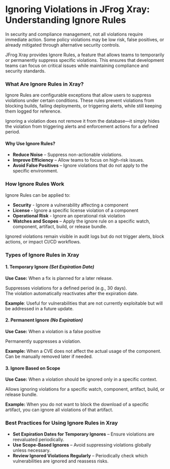 # Ignoring Violations in JFrog Xray: Understanding Ignore Rules

In security and compliance management, not all violations require immediate action. Some policy violations may be low risk, false positives, or already mitigated through alternative security controls.

JFrog Xray provides Ignore Rules, a feature that allows teams to temporarily or permanently suppress specific violations. This ensures that development teams can focus on critical issues while maintaining compliance and security standards.

### **What Are Ignore Rules in Xray?**

Ignore Rules are configurable exceptions that allow users to suppress violations under certain conditions. These rules prevent violations from blocking builds, failing deployments, or triggering alerts, while still keeping them logged for reference.

Ignoring a violation does not remove it from the database—it simply hides the violation from triggering alerts and enforcement actions for a defined period.

#### **Why Use Ignore Rules?**

* **Reduce Noise** – Suppress non-actionable violations.
* **Improve Efficiency** – Allow teams to focus on high-risk issues.
* **Avoid False Positives** – Ignore violations that do not apply to the specific environment.

### **How Ignore Rules Work**

Ignore Rules can be applied to:

* **Security** - Ignore a vulnerability affecting a component
* **License -** Ignore a specific license violation of a component
* **Operational Risk** - Ignore an operational risk violation&#x20;
* **Watches and Scopes** – Apply the ignore rule on a specific watch, component, artifact, build, or release bundle.

Ignored violations remain visible in audit logs but do not trigger alerts, block actions, or impact CI/CD workflows.

### **Types of Ignore Rules in Xray**

#### **1. Temporary Ignore** _(Set Expiration Date)_

**Use Case:** When a fix is planned for a later release.

Suppresses violations for a defined period (e.g., 30 days).\
The violation automatically reactivates after the expiration date.

**Example**: Useful for vulnerabilities that are not currently exploitable but will be addressed in a future update.

#### **2. Permanent Ignore** _(No Expiration)_

&#x20;**Use Case:** When a violation is a false positive

Permanently suppresses a violation.

**Example:** When a CVE does not affect the actual usage of the component.\
Can be manually removed later if needed.

#### **3. Ignore Based on Scope**&#x20;

**Use Case:** When a violation should be ignored only in a specific context.

Allows ignoring violations for a specific watch, component, artifact, build, or release bundle.

**Example:** When you do not want to block the download of a specific artifact, you can ignore all violations of that artifact.&#x20;

### **Best Practices for Using Ignore Rules in Xray**

* **Set Expiration Dates for Temporary Ignores** – Ensure violations are reevaluated periodically.
* **Use Scope-Based Ignores** – Avoid suppressing violations globally unless necessary.
* **Review Ignored Violations Regularly** – Periodically check which vulnerabilities are ignored and reassess risks.


